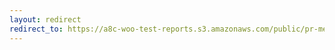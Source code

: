 ```yaml
---
layout: redirect
redirect_to: https://a8c-woo-test-reports.s3.amazonaws.com/public/pr-merge/40439/e2e/index.html
---
```

